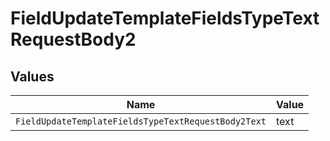 # FieldUpdateTemplateFieldsTypeTextRequestBody2


## Values

| Name                                                | Value                                               |
| --------------------------------------------------- | --------------------------------------------------- |
| `FieldUpdateTemplateFieldsTypeTextRequestBody2Text` | text                                                |